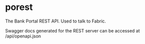 # porest
The Bank Portal REST API. Used to talk to Fabric.

Swagger docs generated for the REST server can be accessed at /api/openapi.json

